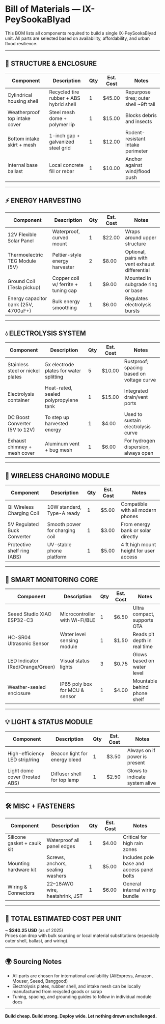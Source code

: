 # Bill of Materials — IX-PeySookaBlyad

This BOM lists all components required to build a single IX-PeySookaBlyad unit. All parts are selected based on availability, affordability, and urban flood resilience.

---

## 🧱 STRUCTURE & ENCLOSURE

| Component                         | Description                                 | Qty | Est. Cost | Notes |
|----------------------------------|---------------------------------------------|-----|-----------|-------|
| Cylindrical housing shell        | Recycled tire rubber + ABS hybrid shell     | 1   | $45.00    | Repurpose tires; outer shell ~9ft tall |
| Weatherproof top intake cover    | Steel mesh dome + polymer lip               | 1   | $15.00    | Blocks debris and insects |
| Bottom intake skirt + mesh       | 1-inch gap + galvanized steel grid          | 1   | $12.00    | Rodent-resistant intake perimeter |
| Internal base ballast            | Local concrete fill or rebar                | 1   | $10.00    | Anchor against wind/flood push |

---

## ⚡ ENERGY HARVESTING

| Component                         | Description                                 | Qty | Est. Cost | Notes |
|----------------------------------|---------------------------------------------|-----|-----------|-------|
| 12V Flexible Solar Panel         | Waterproof, curved mount                    | 1   | $22.00    | Wraps around upper structure |
| Thermoelectric TEG Module (5V)   | Peltier-style energy harvester              | 2   | $8.00     | Optional, pairs with vent exhaust differential |
| Ground Coil (Tesla pickup)       | Copper coil w/ ferrite + tuning cap         | 1   | $9.00     | Mounted in subgrade ring or base |
| Energy capacitor bank (25V, 4700uF+) | Bulk energy smoothing                     | 1   | $6.00     | Regulates electrolysis bursts |

---

## 💧 ELECTROLYSIS SYSTEM

| Component                         | Description                                 | Qty | Est. Cost | Notes |
|----------------------------------|---------------------------------------------|-----|-----------|-------|
| Stainless steel or nickel plates | 5x electrode plates for water splitting     | 5   | $10.00    | Rustproof; spacing based on voltage curve |
| Electrolysis container           | Heat-rated, sealed polypropylene tank       | 1   | $15.00    | Integrated drain/vent ports |
| DC Boost Converter (5V to 12V)   | To step up harvested energy                 | 1   | $4.00     | Used to sustain electrolysis curve |
| Exhaust chimney + mesh cover     | Aluminum vent + bug mesh                    | 1   | $6.00     | For hydrogen dispersion, always open |

---

## 🔋 WIRELESS CHARGING MODULE

| Component                         | Description                                 | Qty | Est. Cost | Notes |
|----------------------------------|---------------------------------------------|-----|-----------|-------|
| Qi Wireless Charging Coil        | 10W standard, Type-A ready                  | 1   | $5.00     | Compatible with all modern phones |
| 5V Regulated Buck Converter      | Smooth power for charging coil              | 1   | $3.00     | From energy bank or solar directly |
| Protective shelf ring (ABS)      | UV-stable phone platform                    | 1   | $5.00     | 4 ft high mount height for user access |

---

## 🧠 SMART MONITORING CORE

| Component                         | Description                                 | Qty | Est. Cost | Notes |
|----------------------------------|---------------------------------------------|-----|-----------|-------|
| Seeed Studio XIAO ESP32-C3       | Microcontroller with Wi-Fi/BLE              | 1   | $6.50     | Ultra compact, supports OTA |
| HC-SR04 Ultrasonic Sensor        | Water level sensing module                  | 1   | $1.50     | Reads pit depth in real time |
| LED Indicator (Red/Orange/Green) | Visual status lights                        | 3   | $0.75     | Glows based on water level |
| Weather-sealed enclosure         | IP65 poly box for MCU & sensor              | 1   | $4.00     | Mountable behind phone shelf |

---

## 💡 LIGHT & STATUS MODULE

| Component                         | Description                                 | Qty | Est. Cost | Notes |
|----------------------------------|---------------------------------------------|-----|-----------|-------|
| High-efficiency LED strip/ring   | Beacon light for energy bleed               | 1   | $3.50     | Always on if power is present |
| Light dome cover (frosted ABS)   | Diffuser shell for top lamp                 | 1   | $2.50     | Glows to indicate system alive |

---

## 🛠️ MISC + FASTENERS

| Component                         | Description                                 | Qty | Est. Cost | Notes |
|----------------------------------|---------------------------------------------|-----|-----------|-------|
| Silicone gasket + caulk kit      | Waterproof all panel edges                  | 1   | $4.00     | Critical for high rain zones |
| Mounting hardware kit            | Screws, anchors, sealing washers            | 1   | $5.00     | Includes pole base and access panel bolts |
| Wiring & Connectors              | 22–18AWG wire, heatshrink, JST              | 1   | $6.00     | General internal wiring bundle |

---

## 🧾 TOTAL ESTIMATED COST PER UNIT

**~ $240.25 USD** (as of 2025)  
Prices can drop with bulk sourcing or local material substitutions (especially outer shell, ballast, and wiring).

---

## 🌍 Sourcing Notes

- All parts are chosen for international availability (AliExpress, Amazon, Mouser, Seeed, Banggood)
- Electrolysis plates, rubber shell, and intake mesh can be locally manufactured from recycled goods or scrap
- Tuning, spacing, and grounding guides to follow in individual module docs

---

**Build cheap. Build strong. Deploy wide. Let nothing drown unchallenged.**
